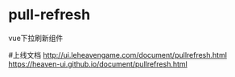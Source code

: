 
# pull-refresh 
vue下拉刷新组件

#上线文档
http://ui.leheavengame.com/document/pullrefresh.html
https://heaven-ui.github.io/document/pullrefresh.html



